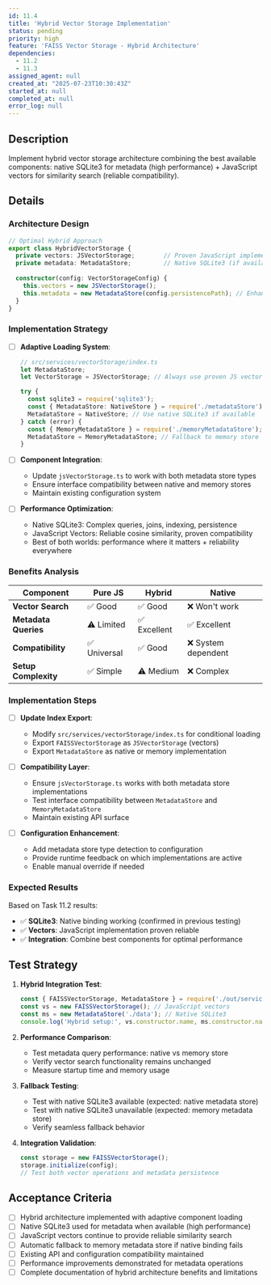 ```yaml
---
id: 11.4
title: 'Hybrid Vector Storage Implementation'
status: pending
priority: high
feature: 'FAISS Vector Storage - Hybrid Architecture'
dependencies:
  - 11.2
  - 11.3
assigned_agent: null
created_at: "2025-07-23T10:30:43Z"
started_at: null
completed_at: null
error_log: null
---
```


## Description

Implement hybrid vector storage architecture combining the best available components: native SQLite3 for metadata (high performance) + JavaScript vectors for similarity search (reliable compatibility).

## Details

### Architecture Design
```typescript
// Optimal Hybrid Approach
export class HybridVectorStorage {
  private vectors: JSVectorStorage;        // Proven JavaScript implementation
  private metadata: MetadataStore;         // Native SQLite3 (if available)
  
  constructor(config: VectorStorageConfig) {
    this.vectors = new JSVectorStorage();
    this.metadata = new MetadataStore(config.persistencePath); // Enhanced performance
  }
}
```

### Implementation Strategy
- [ ] **Adaptive Loading System**:
  ```typescript
  // src/services/vectorStorage/index.ts
  let MetadataStore;
  let VectorStorage = JSVectorStorage; // Always use proven JS vectors
  
  try {
    const sqlite3 = require('sqlite3');
    const { MetadataStore: NativeStore } = require('./metadataStore');
    MetadataStore = NativeStore; // Use native SQLite3 if available
  } catch (error) {
    const { MemoryMetadataStore } = require('./memoryMetadataStore');
    MetadataStore = MemoryMetadataStore; // Fallback to memory store
  }
  ```

- [ ] **Component Integration**:
  - Update `jsVectorStorage.ts` to work with both metadata store types
  - Ensure interface compatibility between native and memory stores
  - Maintain existing configuration system

- [ ] **Performance Optimization**:
  - Native SQLite3: Complex queries, joins, indexing, persistence
  - JavaScript Vectors: Reliable cosine similarity, proven compatibility
  - Best of both worlds: performance where it matters + reliability everywhere

### Benefits Analysis

| Component | Pure JS | Hybrid | Native |
|-----------|---------|--------|---------|
| **Vector Search** | ✅ Good | ✅ Good | ❌ Won't work |
| **Metadata Queries** | ⚠️ Limited | ✅ Excellent | ✅ Excellent |
| **Compatibility** | ✅ Universal | ✅ Good | ❌ System dependent |
| **Setup Complexity** | ✅ Simple | ⚠️ Medium | ❌ Complex |

### Implementation Steps
- [ ] **Update Index Export**:
  - Modify `src/services/vectorStorage/index.ts` for conditional loading
  - Export `FAISSVectorStorage` as `JSVectorStorage` (vectors)
  - Export `MetadataStore` as native or memory implementation

- [ ] **Compatibility Layer**:
  - Ensure `jsVectorStorage.ts` works with both metadata store implementations
  - Test interface compatibility between `MetadataStore` and `MemoryMetadataStore`
  - Maintain existing API surface

- [ ] **Configuration Enhancement**:
  - Add metadata store type detection to configuration
  - Provide runtime feedback on which implementations are active
  - Enable manual override if needed

### Expected Results
Based on Task 11.2 results:
- ✅ **SQLite3**: Native binding working (confirmed in previous testing)
- ✅ **Vectors**: JavaScript implementation proven reliable
- ✅ **Integration**: Combine best components for optimal performance

## Test Strategy

1. **Hybrid Integration Test**:
   ```javascript
   const { FAISSVectorStorage, MetadataStore } = require('./out/services/vectorStorage/');
   const vs = new FAISSVectorStorage(); // JavaScript vectors
   const ms = new MetadataStore('./data'); // Native SQLite3
   console.log('Hybrid setup:', vs.constructor.name, ms.constructor.name);
   ```

2. **Performance Comparison**:
   - Test metadata query performance: native vs memory store
   - Verify vector search functionality remains unchanged
   - Measure startup time and memory usage

3. **Fallback Testing**:
   - Test with native SQLite3 available (expected: native metadata store)
   - Test with native SQLite3 unavailable (expected: memory metadata store)
   - Verify seamless fallback behavior

4. **Integration Validation**:
   ```javascript
   const storage = new FAISSVectorStorage();
   storage.initialize(config);
   // Test both vector operations and metadata persistence
   ```

## Acceptance Criteria

- [ ] Hybrid architecture implemented with adaptive component loading
- [ ] Native SQLite3 used for metadata when available (high performance)
- [ ] JavaScript vectors continue to provide reliable similarity search
- [ ] Automatic fallback to memory metadata store if native binding fails
- [ ] Existing API and configuration compatibility maintained
- [ ] Performance improvements demonstrated for metadata operations
- [ ] Complete documentation of hybrid architecture benefits and limitations 